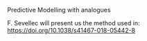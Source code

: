 Predictive Modelling with analogues

F. Sevellec will present us the method used in: https://doi.org/10.1038/s41467-018-05442-8